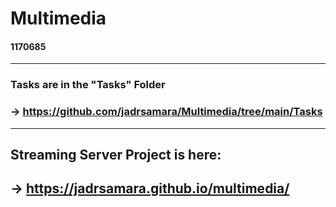 # Multimedia
#### 1170685
---
### Tasks are in the "Tasks" Folder
### -> https://github.com/jadrsamara/Multimedia/tree/main/Tasks
---
## Streaming Server Project is here:
## -> https://jadrsamara.github.io/multimedia/
